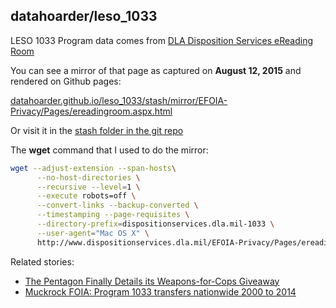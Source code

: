 ## datahoarder/leso_1033

LESO 1033 Program data comes from [DLA Disposition Services eReading Room ](http://www.dispositionservices.dla.mil/EFOIA-Privacy/Pages/ereadingroom.aspx#1033)


You can see a mirror of that page as captured on __August 12, 2015__ and rendered on Github pages:

[datahoarder.github.io/leso_1033/stash/mirror/EFOIA-Privacy/Pages/ereadingroom.aspx.html
](http://datahoarder.github.io/leso_1033/stash/mirror/EFOIA-Privacy/Pages/ereadingroom.aspx.html)

Or visit it in the [stash folder in the git repo](stash/mirror/EFOIA-Privacy/Pages/ereadingroom.aspx.html)


The __wget__ command that I used to do the mirror:

~~~sh
wget --adjust-extension --span-hosts\
      --no-host-directories \
      --recursive --level=1 \
      --execute robots=off \
      --convert-links --backup-converted \
      --timestamping --page-requisites \
      --directory-prefix=dispositionservices.dla.mil-1033 \
      --user-agent="Mac OS X" \
      http://www.dispositionservices.dla.mil/EFOIA-Privacy/Pages/ereadingroom.aspx
~~~


Related stories:

- [The Pentagon Finally Details its Weapons-for-Cops Giveaway](https://www.themarshallproject.org/2014/12/03/the-pentagon-finally-details-its-weapons-for-cops-giveaway)
- [Muckrock FOIA: Program 1033 transfers nationwide 2000 to 2014 ](https://www.muckrock.com/foi/united-states-of-america-10/1033-transfers-nationwide-2000-to-2014-12969/)
